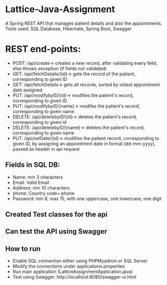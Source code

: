 # Lattice-Java-Assignment
A Spring REST API that manages patient details and also the appointments.
Tools used: SQL Database, Hibernate, Spring Boot, Swagger
# REST end-points:
- POST: /api/create-> creates a new record, after validating every feild, else throws exception (if fields not validated)
- GET: /api/fetchDetails/{id}-> gets the record of the patient, corresponding to given ID
- GET: /api/fetchDetails-> gets all records, sorted by oldest appointment date assigned
- PUT: /api/modifybyID/{id}-> modifies the patient's record, corresponding to given ID
- PUT: /api/modifybyID/{name}-> modifes the patient's record, corresponding to given name
- DELETE: /api/deletebyID/{id}-> deletes the patient's record, corresponding to given id
- DELETE: /api/deletebyID/{name}-> deletes the patient's record, corresponding to given name
- PUT: /api/setDate/{id}-> modifies the patient record, corresponding to given ID, by assigning an appointment date in format (dd-mm-yyyy), passed as header in api request

## Fields in SQL DB:
- Name: min 3 characters
- Email: Valid Email
- Address: min 10 characters
- phone: Country code+ phone
- Password: min 8, max 15, with one uppercase, one lowercase, one digit

## Created Test classes for the api 
## Can test the API using Swagger
## How to run
- Enable SQL connection either using PHPMyadmin or SQL Server
- Modify the connections under applications.properties
- Run main application (LatticeAssignmentApplication.java)
- Test using Swagger: http://localhost:8080/swagger-ui.html
